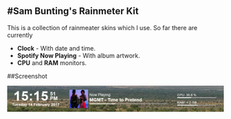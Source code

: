 #Sam Bunting's Rainmeter Kit
--

This is a collection of rainmeater skins which I use. So far there are currently

* **Clock** - With date and time.
* **Spotify Now Playing** - With album artwork.
* **CPU** and **RAM** monitors.

##Screenshot

![Image](https://github.com/sambunting/Rainmeter/blob/master/screenshot.PNG?raw=true)